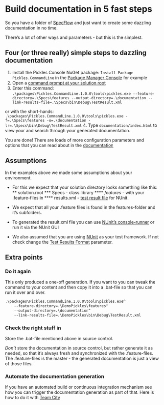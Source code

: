 # Build documentation in 5 fast steps
So you have a folder of [SpecFlow](http://www.specflow.org) and just want to create some dazzling documentation in no time.

There’s a lot of other ways and parameters - but this is the simplest.

## Four (or three really) simple steps to dazzling documentation
1. Install the Pickles Console NuGet package: ``` Install-Package Pickles.CommandLine ``` in the [Package Manager Console](https://docs.nuget.org/consume/package-manager-console) for example
2. Open a [command prompt at your solution root](http://www.hanselman.com/blog/QuakeModeConsoleForVisualStudioOpenACommandPromptWithAHotkey.aspx)
3. Enter this command: ``` .\packages\Pickles.CommandLine.1.0.0\tools\pickles.exe --feature-directory=.\Specs\features --output-directory=.\documentation --link-results-file=.\Specs\bin\Debug\TestResult.xml ```

or with the short-hands: ``` .\packages\Pickles.CommandLine.1.0.0\tools\pickles.exe -f=.\Specs\features -o=.\documentation -lr=.\Specs\bin\Debug\TestResult.xml ```
4. Type ``` documentation/index.html ``` to view your and search through your generated documentation.

You are done! There are loads of more configuration parameters and options that you can read about in the [documentation](http://docs.picklesdoc.com/en/latest/)

## Assumptions
In the examples above we made some assumptions about your environment.
* For this we expect that your solution directory looks something like this:
** solution.root
*** Specs - class library
**** *features* - with your .feature-files in
**** results.xml - [test result file](http://docs.picklesdoc.com/en/latest/ArgumentsTestResultsFile/) for NUnit.

* We expect that all your .feature files is found in the features-folder and it’s subfolders.

* To generated the result.xml file you can use [NUnit’s console-runner](http://www.nunit.org/index.php?p=nunit-console&r=2.6.4) or run it via the NUnit GUI

* We also assumed that you are using [NUnit](http://www.nunit.org/) as your test framework. If not check change the [Test Results Format](http://docs.picklesdoc.com/en/latest/ArgumentsTestResultsFormat/) parameter.

## Extra points
### Do it again
This only produced a one-off generation. If you want to you can tweak the command to your content and then copy it into a .bat-file so that you can run it over and over.

```bat
.\packages\Pickles.CommandLine.1.0.0\tools\pickles.exe^
	--feature-directory=.\DemoPickles\features^
	--output-directory=.\documentation^
	--link-results-file=.\DemoPickles\bin\Debug\TestResult.xml
```

### Check the right stuff in
Store the .bat-file mentioned above in source control.

*Don’t* store the documentation in source control, but rather generate it as needed, so that it’s always fresh and synchronized with the .feature-files. The .feature-files is the master - the generated documentation is just a view of those files.

### Automate the documentation generation
If you have an automated build or continuous integration mechanism see how you can trigger the documentation generation as part of that. Here is how to do it with [Team City](http://docs.picklesdoc.com/en/latest/HowToGeneratePicklesDocOnTeamCity/)

